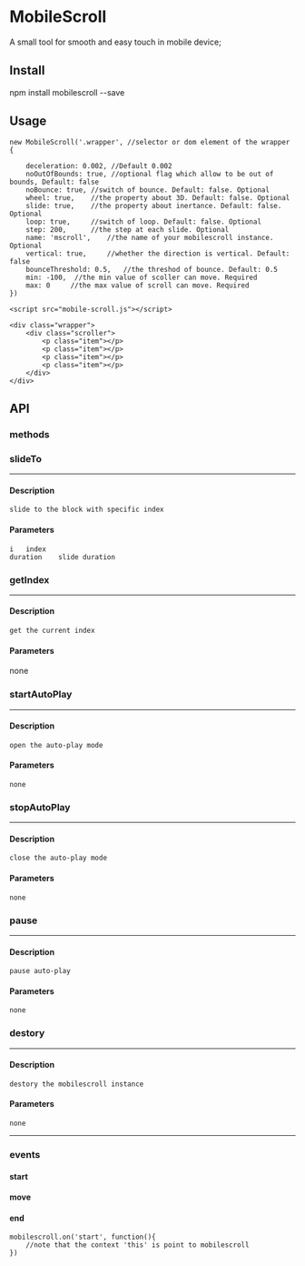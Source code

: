 # MobileScroll
A small tool for smooth and easy touch in mobile device;

## **Install**

npm install mobilescroll --save

## **Usage**

```
new MobileScroll('.wrapper', //selector or dom element of the wrapper
{
        
    deceleration: 0.002, //Default 0.002
    noOutOfBounds: true, //optional flag which allow to be out of bounds, Default: false
    noBounce: true, //switch of bounce. Default: false. Optional
    wheel: true,    //the property about 3D. Default: false. Optional
    slide: true,    //the property about inertance. Default: false. Optional
    loop: true,     //switch of loop. Default: false. Optional
    step: 200,      //the step at each slide. Optional
    name: 'mscroll',    //the name of your mobilescroll instance. Optional
    vertical: true,     //whether the direction is vertical. Default: false
    bounceThreshold: 0.5,   //the threshod of bounce. Default: 0.5
    min: -100,  //the min value of scoller can move. Required
    max: 0     //the max value of scroll can move. Required
})
```
```
<script src="mobile-scroll.js"></script>

```
```
<div class="wrapper">
    <div class="scroller">
        <p class="item"></p>
        <p class="item"></p>
        <p class="item"></p>
        <p class="item"></p>
    </div>
</div>
```



## **API**

### methods

### slideTo
---
#### Description
    slide to the block with specific index
#### Parameters
    i   index
    duration    slide duration


### getIndex
---
#### Description
    get the current index
#### Parameters
   none

### startAutoPlay
---
#### Description
    open the auto-play mode
#### Parameters
    none

### stopAutoPlay
---
#### Description
    close the auto-play mode
#### Parameters
    none
    
### pause
---
#### Description
    pause auto-play
#### Parameters
    none

    
### destory
---
#### Description
    destory the mobilescroll instance
#### Parameters
    none

---
### 
### events

#### start
#### move
#### end

```
mobilescroll.on('start', function(){
    //note that the context 'this' is point to mobilescroll
})
```
